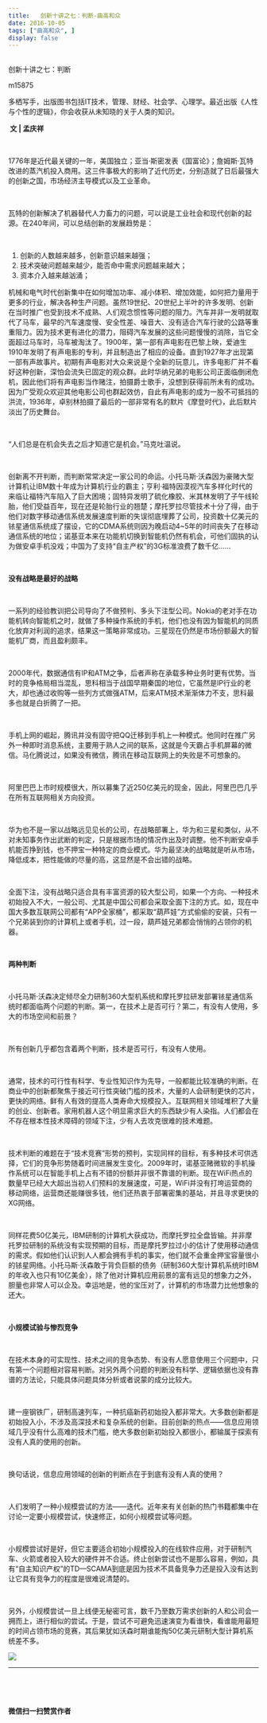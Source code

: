 ```yaml
---
title:   创新十讲之七：判断-曲高和众
date: 2016-10-05
tags: ["曲高和众", ]
display: false
---
```



## 



创新十讲之七：判断




m15875




多栖写手，出版图书包括IT技术，管理、财经、社会学、心理学。最近出版《人性与个性的逻辑》，你会收获从未知晓的关于人类的知识。


**&nbsp;文 | 孟庆祥**

&nbsp;

1776年是近代最关键的一年，美国独立；亚当·斯密发表《国富论》；詹姆斯·瓦特改进的蒸汽机投入商用。这三件事极大的影响了近代历史，分别造就了日后最强大的创新之国，市场经济主导模式以及工业革命。

&nbsp;

瓦特的创新解决了机器替代人力畜力的问题，可以说是工业社会和现代创新的起源。在240年间，可以总结创新的发展趋势是：

&nbsp;
1. 创新的人数越来越多，创新意识越来越强；
&nbsp;
1. 技术突破问题越来越少，能否命中需求问题越来越大；
&nbsp;
1. 资本介入越来越汹涌；
&nbsp;

机械和电气时代创新集中在如何增加功率、减小体积、增加效能，如何把力量用于更多的行业，解决各种生产问题。虽然19世纪、20世纪上半叶的许多发明、创新在当时推广也受到技术不成熟、人们观念惯性等问题的阻力。汽车并非一发明就取代了马车，最早的汽车速度慢、安全性差、噪音大、没有适合汽车行驶的公路等重重阻力。因为技术更有进化的潜力，阻碍汽车发展的这些问题慢慢的消除，当它全面超过马车时，马车被淘汰了。1900年，第一部有声电影在巴黎上映，爱迪生1910年发明了有声电影的专利，并且制造出了相应的设备。直到1927年才出现第一部有声故事片。初期有声电影对大众来说是个全新的玩意儿，许多电影厂并不看好这种创新，深怕会流失已固定的观众群。此时华纳兄弟的电影公司正面临倒闭危机，因此他们将有声电影当作赌注，拍摄爵士歌手，没想到获得前所未有的成功。因为广受观众欢迎其他电影公司也群起效仿，自此有声电影的成为一股不可抵挡的洪流，1936年，卓别林拍摄了最后的一部非常有名的默片《摩登时代》，此后默片淡出了历史舞台。

&nbsp;

“人们总是在机会失去之后才知道它是机会。”马克吐温说。

&nbsp;

创新离不开判断，而判断常常决定一家公司的命运。小托马斯·沃森因为豪赌大型计算机让IBM数十年成为计算机行业的霸主；亨利·福特因漠视汽车多样化时代的来临让福特汽车陷入了巨大困境；固特异发明了硫化橡胶、米其林发明了子午线轮胎，他们受益百年，现在还是轮胎行业的翘楚；摩托罗拉尽管技术十分了得，由于他们对数字移动通信系统发展速度判断的失误彻底埋葬了公司，投资数十亿美元的铱星通信系统成了摆设，它的CDMA系统则因为晚启动4~5年的时间丧失了在移动通信系统的地位；诺基亚本来在功能机切换到智能机仍然有机会，可他们固执的认为做安卓手机没戏；中国为了支持“自主产权”的3G标准浪费了数千亿……

&nbsp;

**没有战略是最好的战略**

&nbsp;

一系列的经验教训把公司导向了不做预判、多头下注型公司。Nokia的老对手在功能机转向智能机之时，就做了多种操作系统的手机，他们也没有因为智能机的同质化放弃对利润的追求，结果这一策略非常成功。三星现在仍然是市场份额最大的智能机厂商，而且盈利颇丰。

&nbsp;

2000年代，数据通信有IP和ATM之争，后者声称在承载多种业务时更有优势。当时的竞争格局相当混乱，思科相当于战国早期秦国的地位，它虽然是IP行业的老大，却也通过收购等一些列方式做强ATM，后来ATM技术渐渐体力不支，思科最多也就是白折腾了一把。

&nbsp;

手机上网的崛起，腾讯并没有固守把QQ迁移到手机上一种模式。他同时在推广另外一种即时消息系统，主要用于熟人之间的联系，这就是今天霸占手机屏幕的微信。马化腾说过，如果没有微信，腾讯在移动互联网上的失败是不可想象的。

&nbsp;

阿里巴巴上市时规模很大，所以募集了近250亿美元的现金，因此，阿里巴巴几乎在所有互联网相关方向投资。

&nbsp;

华为也不是一家以战略远见见长的公司，在战略部署上，华为和三星和类似，从不对未知事务作出武断的判定，只是根据市场的情况作出及时调整。他不判断安卓手机能否挣到钱，也不押宝一种特定的商业模式。华为最坚决的战略就是听从市场，降低成本，把性能做的尽量的高，这显然是不会出错的战略。

&nbsp;

全面下注，没有战略只适合具有丰富资源的较大型公司，如果一个方向、一种技术初始投入不大，一般公司、尤其是中国公司都会采取全面下注的方式。如，现在中国大多数互联网公司都有“APP全家桶”，都采取“葫芦娃”方式偷偷的安装，只有一个兄弟装到你的计算机上或者手机，过一段，葫芦娃兄弟都会悄悄的占领你的机器。

&nbsp;

**两种判断**

&nbsp;

小托马斯·沃森决定倾尽全力研制360大型机系统和摩托罗拉研发部署铱星通信系统时都面临两个问题的判断。第一，在技术上是否可行？第二，有没有人使用，多大的市场空间和前景？

&nbsp;

所有创新几乎都包含着两个判断，技术是否可行，有没有人使用。

&nbsp;

通常，技术的可行性有科学、专业性知识作为先导，一般都能比较准确的判断。在商业中的创新都聚焦于接近可行性突破门槛的技术，大量的人会研制更快的芯片，更快的网络。鲜有人有效的提高人类寿命大规模投入。互联网相关领域堆积了大量的创业、创新者。家用机器人这个明显需求巨大的东西缺少有人染指。人们都会在不存在根本性技术障碍的领域下注，少有人去攻克很难的技术难题。

&nbsp;

技术判断的难题在于“技术竞赛”形势的预判，实现同样的目标，有多种技术可供选择，它们的竞争形势随着时间进展发生变化。2009年时，诺基亚赌微软的手机操作系统可以在智能手机上占有不错的份额并非很不靠谱的判断。现在WiFi热点的数量早已经大大超出当初人们预料的发展速度，可是，WiFi并没有打垮运营商的移动网络，运营商还能赚很多钱，他们还热衷于部署密集的基站，并且寻求更快的XG网络。

&nbsp;

同样花费50亿美元，IBM研制的计算机大获成功，而摩托罗拉全盘皆输。并非摩托罗拉研制的系统没有实现预期的目标，而是摩托罗拉过小的估计了使用移动通信的需求。假如他们认识到人人都会拥有手机的事实，他们就不会重金押宝容量很小的铱星网络。小托马斯·沃森敢于背负巨额的债务（研制360大型计算机系统时IBM的年收入也只有10亿美金），除了他对计算机应用前景的富有远见的想象力之外，胆量也非常人可以企及。幸运地是，他的宝压对了，计算机的市场潜力比他想象的还大。

&nbsp;

**小规模试验与惨烈竞争**

&nbsp;

在技术本身的可实现性、技术之间的竞争态势、有没有人愿意使用三个问题中，只有第一个问题相对容易判断。对另外两个问题的判断没有科学、逻辑依据也没有靠谱的方法论，只能具体问题具体分析或者说蒙的成分比较大。

&nbsp;

建一座钢铁厂，研制高速列车，一种抗癌新药初始投入都非常大。大多数创新都是初始投入小，不涉及高深技术和复杂系统的创新。目前创新的热点——信息应用领域几乎没有什么高难的技术门槛，绝大多数创新初始投入都很小，都输属于探索有没有人真的使用的创新。

&nbsp;

换句话说，信息应用领域的创新的判断点在于到底有没有人真的使用？

&nbsp;

人们发明了一种小规模尝试的方法——迭代。近年来有关创新的热门书籍都集中在讨论一定要小规模尝试，快速修正，如何小规模尝试等问题。

&nbsp;

小规模尝试好是好，但它主要适合初始小规模投入的在线软件应用，对于研制汽车、火箭或者投入较大的硬件并不合适。终止创新尝试也不是那么容易，例如，具有“自主知识产权”的TD—SCAMA到底是因为技术不具备竞争力还是投入没有达到让它具有竞争力的程度是很难说清楚的。

&nbsp;

另外，小规模尝试一旦上线便无秘密可言，数千乃至数万需求创新的人和公司会一拥而上，进行相似的尝试。于是，尝试不可避免迅速演变为看谁快，看谁能用最短的时间占领市场的竞赛，其后果犹如沃森时期谁能掏50亿美元研制大型计算机系统差不多。



**<img data-s="300,640" data-type="jpeg" src="http://mmbiz.qpic.cn/mmbiz/fxGMiaL5Zj1gAtMBdoRAfrkfBNF0WEAG9elY136EMERA8zleoqyibsc68mLpoiagDqkzcRhEo0psRuCqoQbcWg52w/0?wx_fmt=jpeg" data-ratio="1" data-w="430"/>**

****

&nbsp;

&nbsp;




**微信扫一扫赞赏作者**